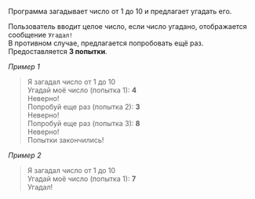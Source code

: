 Программа загадывает число от 1 до 10 и предлагает угадать его.

Пользователь вводит целое число, если число угадано, отображается сообщение `Угадал!`  
В противном случае, предлагается попробовать ещё раз. Предоставляется **3 попытки**.

_Пример 1_  
> Я загадал число от 1 до 10  
> Угадай моё число (попытка 1): **4**  
> Неверно!  
> Попробуй еще раз (попытка 2): **3**  
> Неверно!  
> Попробуй еще раз (попытка 3): **8**  
> Неверно!  
> Попытки закончились!

_Пример 2_  
> Я загадал число от 1 до 10  
> Угадай моё число (попытка 1): **7**  
> Угадал!  
